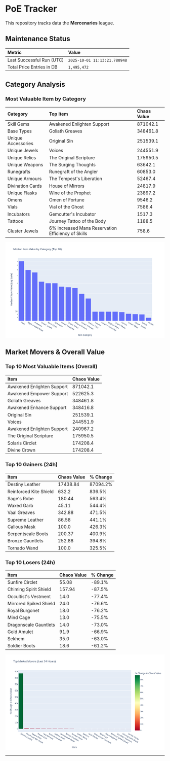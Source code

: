 # PoE Tracker

This repository tracks data the **Mercenaries** league.

## Maintenance Status

<!-- START_MAINTENANCE -->
| Metric | Value |
|:---|:---|
| Last Successful Run (UTC) | `2025-10-01 11:13:21.780948` |
| Total Price Entries in DB | `1,495,472` |

<!-- END_MAINTENANCE -->

## Category Analysis

<!-- START_CATEGORY_ANALYSIS -->
### Most Valuable Item by Category
| Category | Top Item | Chaos Value |
| :--- | :--- | :--- |
| Skill Gems | Awakened Enlighten Support | 871042.1 |
| Base Types | Goliath Greaves | 348461.8 |
| Unique Accessories | Original Sin | 251539.1 |
| Unique Jewels | Voices | 244551.9 |
| Unique Relics | The Original Scripture | 175950.5 |
| Unique Weapons | The Surging Thoughts | 63642.1 |
| Runegrafts | Runegraft of the Angler | 60853.0 |
| Unique Armours | The Tempest's Liberation | 52467.4 |
| Divination Cards | House of Mirrors | 24817.9 |
| Unique Flasks | Wine of the Prophet | 23897.2 |
| Omens | Omen of Fortune | 9546.2 |
| Vials | Vial of the Ghost | 7586.4 |
| Incubators | Gemcutter's Incubator | 1517.3 |
| Tattoos | Journey Tattoo of the Body | 1188.5 |
| Cluster Jewels | 6% increased Mana Reservation Efficiency of Skills | 758.6 |


![Category Analysis Chart](charts/category_analysis.png)
<!-- END_CATEGORY_ANALYSIS -->

## Market Movers & Overall Value

<!-- START_ANALYSIS -->
### Top 10 Most Valuable Items (Overall)
| Item | Chaos Value |
| :--- | :--- |
| Awakened Enlighten Support | 871042.1 |
| Awakened Empower Support | 522625.3 |
| Goliath Greaves | 348461.8 |
| Awakened Enhance Support | 348416.8 |
| Original Sin | 251539.1 |
| Voices | 244551.9 |
| Awakened Enlighten Support | 240967.2 |
| The Original Scripture | 175950.5 |
| Solaris Circlet | 174208.4 |
| Divine Crown | 174208.4 |

### Top 10 Gainers (24h)
| Item | Chaos Value | % Change |
| :--- | :--- | :--- |
| Destiny Leather | 17438.84 | 87094.2% |
| Reinforced Kite Shield | 632.2 | 836.5% |
| Sage's Robe | 180.44 | 563.4% |
| Waxed Garb | 45.11 | 544.4% |
| Vaal Greaves | 342.88 | 471.5% |
| Supreme Leather | 86.58 | 441.1% |
| Callous Mask | 100.0 | 426.3% |
| Serpentscale Boots | 200.37 | 400.9% |
| Bronze Gauntlets | 252.88 | 394.8% |
| Tornado Wand | 100.0 | 325.5% |

### Top 10 Losers (24h)
| Item | Chaos Value | % Change |
| :--- | :--- | :--- |
| Sunfire Circlet | 55.08 | -89.1% |
| Chiming Spirit Shield | 157.94 | -87.5% |
| Occultist's Vestment | 14.0 | -77.4% |
| Mirrored Spiked Shield | 24.0 | -76.6% |
| Royal Burgonet | 18.0 | -76.2% |
| Mind Cage | 13.0 | -75.5% |
| Dragonscale Gauntlets | 14.0 | -73.0% |
| Gold Amulet | 91.9 | -66.9% |
| Sekhem | 35.0 | -63.0% |
| Soldier Boots | 18.6 | -61.2% |


![Market Movers Chart](charts/market_movers.png)
<!-- END_ANALYSIS -->

---
